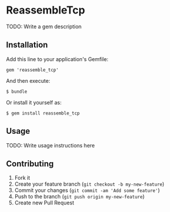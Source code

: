 # ReassembleTcp

TODO: Write a gem description

## Installation

Add this line to your application's Gemfile:

    gem 'reassemble_tcp'

And then execute:

    $ bundle

Or install it yourself as:

    $ gem install reassemble_tcp

## Usage

TODO: Write usage instructions here

## Contributing

1. Fork it
2. Create your feature branch (`git checkout -b my-new-feature`)
3. Commit your changes (`git commit -am 'Add some feature'`)
4. Push to the branch (`git push origin my-new-feature`)
5. Create new Pull Request
